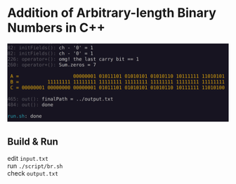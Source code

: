
# Addition of Arbitrary-length Binary Numbers in C++

![screen](screen.png)

## Build & Run

edit `input.txt`  
run `./script/br.sh`  
check `output.txt`  
